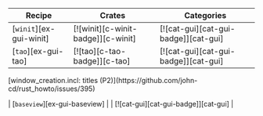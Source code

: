 | Recipe | Crates | Categories |
|--------|--------|------------|
| [`winit`][ex-gui-winit] | [![winit][c-winit-badge]][c-winit] | [![cat-gui][cat-gui-badge]][cat-gui] |
| [`tao`][ex-gui-tao] | [![tao][c-tao-badge]][c-tao] | [![cat-gui][cat-gui-badge]][cat-gui] |

<div class="hidden">
[window_creation.incl: titles (P2)](https://github.com/john-cd/rust_howto/issues/395)

| [`baseview`][ex-gui-baseview] |  | [![cat-gui][cat-gui-badge]][cat-gui] |
</div>
